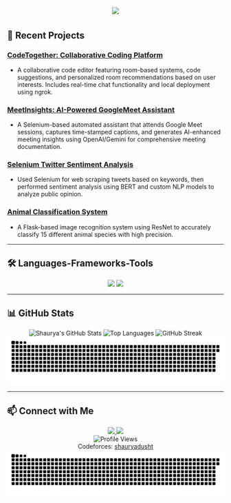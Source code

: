 <h1 align="center">
    <img src="https://readme-typing-svg.herokuapp.com/?font=Righteous&size=35&center=true&vCenter=true&width=500&height=70&duration=4000&lines=Hi+There!+👋+I'm+Shaurya+Bisht!" />
</h1>

## 🚀 Recent Projects
### [CodeTogether: Collaborative Coding Platform](https://github.com/ShauryaDusht/DevHeat-CodeColab)
- A collaborative code editor featuring room-based systems, code suggestions, and personalized room recommendations based on user interests. Includes real-time chat functionality and local deployment using ngrok.

### [MeetInsights: AI-Powered GoogleMeet Assistant](https://github.com/ShauryaDusht/MeetInsights)
- A Selenium-based automated assistant that attends Google Meet sessions, captures time-stamped captions, and generates AI-enhanced meeting insights using OpenAI/Gemini for comprehensive meeting documentation.

### [Selenium Twitter Sentiment Analysis](https://github.com/ShauryaDusht/selenium-twitter-sentiment-analysis)
- Used Selenium for web scraping tweets based on keywords, then performed sentiment analysis using BERT and custom NLP models to analyze public opinion.

### [Animal Classification System](https://github.com/ShauryaDusht/animal-classification-flask-app)  
- A Flask-based image recognition system using ResNet to accurately classify 15 different animal species with high precision.
---

## 🛠 Languages-Frameworks-Tools
<div align="center">
    <img src="https://skillicons.dev/icons?i=python,django,flask,selenium,tensorflow,vscode,github,git,cpp,redis" />
    <img src="https://skillicons.dev/icons?i=linux,js,react,arduino,mongodb,mysql,docker,bootstrap,html,css" />
</div>

---

## 📊 GitHub Stats
<div align="center">
  <img src="https://github-readme-stats.vercel.app/api?username=ShauryaDusht&show_icons=true&theme=radical" alt="Shaurya's GitHub Stats" />
  <img src="https://github-readme-stats.vercel.app/api/top-langs/?username=ShauryaDusht&layout=compact&theme=radical" alt="Top Languages" />
  <img src="https://github-readme-streak-stats.herokuapp.com/?user=ShauryaDusht&theme=radical" alt="GitHub Streak" />
  
  <!-- Snake animation for contributions -->
  <picture>
    <source media="(prefers-color-scheme: dark)" srcset="https://raw.githubusercontent.com/ShauryaDusht/ShauryaDusht/output/github-contribution-grid-snake-dark.svg" />
    <source media="(prefers-color-scheme: light)" srcset="https://raw.githubusercontent.com/ShauryaDusht/ShauryaDusht/output/github-contribution-grid-snake.svg" />
    <img alt="github-snake" src="https://raw.githubusercontent.com/ShauryaDusht/ShauryaDusht/output/github-contribution-grid-snake.svg" />
  </picture>
</div>

---

## 📫 Connect with Me
<div align="center">
  <a href="https://www.linkedin.com/in/shaurya-bisht11" target="_blank">
    <img src="https://img.shields.io/badge/LinkedIn-0077B5?style=for-the-badge&logo=linkedin&logoColor=white" target="_blank" />
  </a>
  <a href="mailto:shauryadusht@gmail.com">
    <img src="https://img.shields.io/badge/Gmail-D14836?style=for-the-badge&logo=gmail&logoColor=white" />
  </a>
</div>

<div align="center">
  <img src="https://komarev.com/ghpvc/?username=ShauryaDusht&style=flat-square&color=blue" alt="Profile Views" />
</div>

<!-- Competitive Programming -->
<div align="center">
  Codeforces: <a href="https://codeforces.com/profile/shauryadusht">shauryadusht</a>
</div>

<picture>
  <source
    media="(prefers-color-scheme: dark)"
    srcset="https://github.com/ShauryaDusht/ShauryaDusht/blob/output/github-contribution-grid-snake-dark.svg"
  />
  <source
    media="(prefers-color-scheme: light)"
    srcset="https://github.com/ShauryaDusht/ShauryaDusht/blob/output/github-contribution-grid-snake.svg"
  />
  <img
    alt="github contribution grid snake animation"
    src="https://github.com/ShauryaDusht/ShauryaDusht/blob/output/github-contribution-grid-snake.svg"
  />
</picture>
